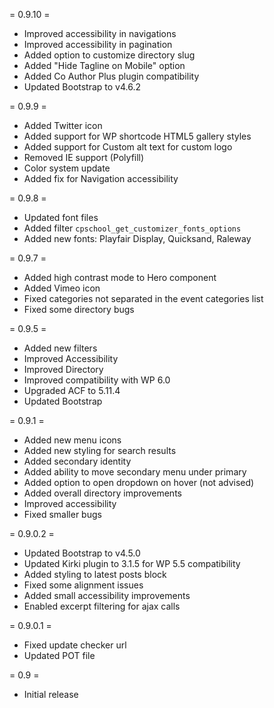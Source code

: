 = 0.9.10 =
* Improved accessibility in navigations
* Improved accessibility in pagination
* Added option to customize directory slug
* Added "Hide Tagline on Mobile" option
* Added Co Author Plus plugin compatibility
* Updated Bootstrap to v4.6.2

= 0.9.9 =
* Added Twitter icon
* Added support for WP shortcode HTML5 gallery styles
* Added support for Custom alt text for custom logo
* Removed IE support (Polyfill)
* Color system update
* Added fix for Navigation accessibility

= 0.9.8 =
* Updated font files
* Added filter `cpschool_get_customizer_fonts_options`
* Added new fonts: Playfair Display, Quicksand, Raleway

= 0.9.7 =
* Added high contrast mode to Hero component
* Added Vimeo icon
* Fixed categories not separated in the event categories list
* Fixed some directory bugs

= 0.9.5 =
* Added new filters
* Improved Accessibility
* Improved Directory
* Improved compatibility with WP 6.0
* Upgraded ACF to 5.11.4
* Updated Bootstrap

= 0.9.1 =
* Added new menu icons
* Added new styling for search results
* Added secondary identity
* Added ability to move secondary menu under primary
* Added option to open dropdown on hover (not advised)
* Added overall directory improvements
* Improved accessibility
* Fixed smaller bugs

= 0.9.0.2 =
* Updated Bootstrap to v4.5.0
* Updated Kirki plugin to 3.1.5 for WP 5.5 compatibility
* Added styling to latest posts block
* Fixed some alignment issues
* Added small accessibility improvements
* Enabled excerpt filtering for ajax calls

= 0.9.0.1 =
* Fixed update checker url
* Updated POT file

= 0.9 =
* Initial release
